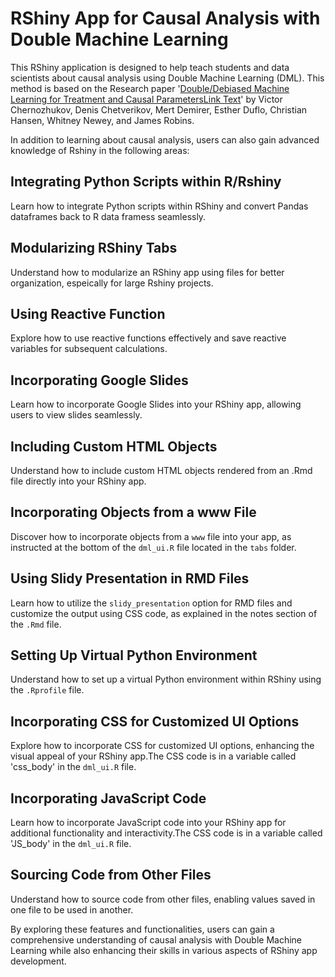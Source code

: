 
# RShiny App for Causal Analysis with Double Machine Learning

This RShiny application is designed to help teach students and data scientists about causal analysis using Double Machine Learning (DML). This method is based on the Research paper '[Double/Debiased Machine Learning for Treatment and Causal Parameters](http://www.example.com)[Link Text](https://arxiv.org/abs/1608.00060)' by Victor Chernozhukov, Denis Chetverikov, Mert Demirer, Esther Duflo, Christian Hansen, Whitney Newey, and James Robins. 

In addition to learning about causal analysis, users can also gain advanced knowledge of Rshiny in the following areas:

## Integrating Python Scripts within R/Rshiny

Learn how to integrate Python scripts within RShiny and convert Pandas dataframes back to R data framess seamlessly.

## Modularizing RShiny Tabs

Understand how to modularize an RShiny app using files for better organization, espeically for large Rshiny projects.

## Using Reactive Function

Explore how to use reactive functions effectively and save reactive variables for subsequent calculations.

## Incorporating Google Slides

Learn how to incorporate Google Slides into your RShiny app, allowing users to view slides seamlessly.

## Including Custom HTML Objects

Understand how to include custom HTML objects rendered from an .Rmd file directly into your RShiny app.

## Incorporating Objects from a www File

Discover how to incorporate objects from a `www` file into your app, as instructed at the bottom of the `dml_ui.R` file located in the `tabs` folder.

## Using Slidy Presentation in RMD Files

Learn how to utilize the `slidy_presentation` option for RMD files and customize the output using CSS code, as explained in the notes section of the `.Rmd` file.

## Setting Up Virtual Python Environment

Understand how to set up a virtual Python environment within RShiny using the `.Rprofile` file.

## Incorporating CSS for Customized UI Options

Explore how to incorporate CSS for customized UI options, enhancing the visual appeal of your RShiny app.The CSS code is in a variable called 'css_body' in the  `dml_ui.R` file.

## Incorporating JavaScript Code

Learn how to incorporate JavaScript code into your RShiny app for additional functionality and interactivity.The CSS code is in a variable called 'JS_body' in the  `dml_ui.R` file.

## Sourcing Code from Other Files

Understand how to source code from other files, enabling values saved in one file to be used in another.

By exploring these features and functionalities, users can gain a comprehensive understanding of causal analysis with Double Machine Learning while also enhancing their skills in various aspects of RShiny app development.
